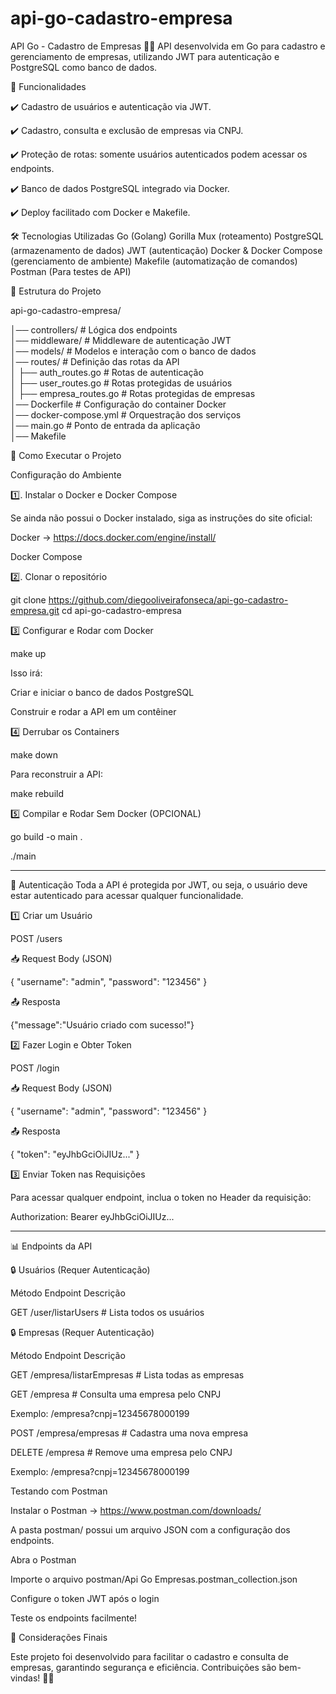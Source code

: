 # api-go-cadastro-empresa

API Go - Cadastro de Empresas 🏢🚀
API desenvolvida em Go para cadastro e gerenciamento de empresas, utilizando JWT para autenticação e PostgreSQL como banco de dados.

📌 Funcionalidades

✔️ Cadastro de usuários e autenticação via JWT.

✔️ Cadastro, consulta e exclusão de empresas via CNPJ.

✔️ Proteção de rotas: somente usuários autenticados podem acessar os endpoints.

✔️ Banco de dados PostgreSQL integrado via Docker.

✔️ Deploy facilitado com Docker e Makefile.

🛠️ Tecnologias Utilizadas
Go (Golang)
Gorilla Mux (roteamento)
PostgreSQL (armazenamento de dados)
JWT (autenticação)
Docker & Docker Compose (gerenciamento de ambiente)
Makefile (automatização de comandos)
Postman (Para testes de API)

📂 Estrutura do Projeto

api-go-cadastro-empresa/

│── controllers/      # Lógica dos endpoints  
│── middleware/       # Middleware de autenticação JWT  
│── models/           # Modelos e interação com o banco de dados  
│── routes/           # Definição das rotas da API  
│   ├── auth_routes.go      # Rotas de autenticação  
│   ├── user_routes.go      # Rotas protegidas de usuários  
│   ├── empresa_routes.go   # Rotas protegidas de empresas  
│── Dockerfile        # Configuração do container Docker  
│── docker-compose.yml # Orquestração dos serviços  
│── main.go           # Ponto de entrada da aplicação  
│── Makefile    

🚀 Como Executar o Projeto

Configuração do Ambiente

1️⃣. Instalar o Docker e Docker Compose

Se ainda não possui o Docker instalado, siga as instruções do site oficial:

Docker -> https://docs.docker.com/engine/install/

Docker Compose

2️⃣. Clonar o repositório

git clone https://github.com/diegooliveirafonseca/api-go-cadastro-empresa.git
cd api-go-cadastro-empresa

3️⃣ Configurar e Rodar com Docker

make up

Isso irá:

Criar e iniciar o banco de dados PostgreSQL

Construir e rodar a API em um contêiner

4️⃣ Derrubar os Containers

make down

Para reconstruir a API:

make rebuild

5️⃣ Compilar e Rodar Sem Docker (OPCIONAL)

go build -o main .

./main

_________________________________________________________________________________

🔑 Autenticação
Toda a API é protegida por JWT, ou seja, o usuário deve estar autenticado para acessar qualquer funcionalidade.

1️⃣ Criar um Usuário

POST /users

📥 Request Body (JSON)

{
  "username": "admin",
  "password": "123456"
}

📤 Resposta

{"message":"Usuário criado com sucesso!"}

2️⃣ Fazer Login e Obter Token

POST /login

📥 Request Body (JSON)

{
  "username": "admin",
  "password": "123456"
}

📤 Resposta

{
  "token": "eyJhbGciOiJIUz..."
}

3️⃣ Enviar Token nas Requisições

Para acessar qualquer endpoint, inclua o token no Header da requisição:

Authorization: Bearer eyJhbGciOiJIUz...


_____________________________________________________________________________

📊 Endpoints da API

🔒 Usuários (Requer Autenticação)

Método	Endpoint	Descrição

GET	/user/listarUsers	     # Lista todos os usuários

🔒 Empresas (Requer Autenticação)

Método	Endpoint	Descrição

GET	/empresa/listarEmpresas	 # Lista todas as empresas

GET	/empresa	             # Consulta uma empresa pelo CNPJ

Exemplo: /empresa?cnpj=12345678000199

POST	/empresa/empresas	 # Cadastra uma nova empresa

DELETE	/empresa	         # Remove uma empresa pelo CNPJ

Exemplo: /empresa?cnpj=12345678000199

Testando com Postman

Instalar o Postman -> https://www.postman.com/downloads/

A pasta postman/ possui um arquivo JSON com a configuração dos endpoints.

Abra o Postman

Importe o arquivo postman/Api Go Empresas.postman_collection.json

Configure o token JWT após o login

Teste os endpoints facilmente!

📌 Considerações Finais

Este projeto foi desenvolvido para facilitar o cadastro e consulta de empresas, garantindo segurança e eficiência.
Contribuições são bem-vindas! 🤝🚀
